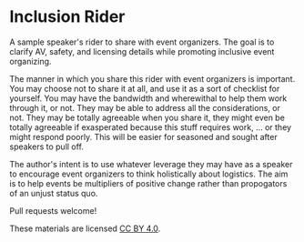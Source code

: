 # Inclusion Rider
A sample speaker's rider to share with event organizers. The goal is to clarify AV, safety, and licensing details while promoting inclusive event organizing.

The manner in which you share this rider with event organizers is important. You may choose not to share it at all, and use it as a sort of checklist for yourself. You may have the bandwidth and wherewithal to help them work through it, or not. They may be able to address all the considerations, or not. They may be totally agreeable when you share it, they might even be totally agreeable if exasperated because this stuff requires work, ... or they might respond poorly. This will be easier for seasoned and sought after speakers to pull off.

The author's intent is to use whatever leverage they may have as a speaker to encourage event organizers to think holistically about logistics. The aim is to help events be multipliers of positive change rather than propogators of an unjust status quo.

Pull requests welcome!

These materials are licensed [CC BY 4.0](https://creativecommons.org/licenses/by/4.0/).
